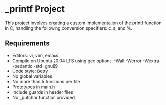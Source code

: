 # _printf Project

This project involves creating a custom implementation of the printf function in C, handling the following conversion specifiers: c, s, and %.

## Requirements
- Editors: vi, vim, emacs
- Compile on Ubuntu 20.04 LTS using gcc options: -Wall -Werror -Wextra -pedantic -std=gnu89
- Code style: Betty
- No global variables
- No more than 5 functions per file
- Prototypes in main.h
- Include guards in header files
- No _putchar function provided
